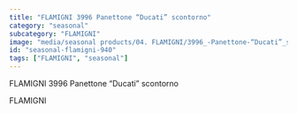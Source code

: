 ```yaml
---
title: "FLAMIGNI 3996 Panettone “Ducati” scontorno"
category: "seasonal"
subcategory: "FLAMIGNI"
image: "media/seasonal products/04. FLAMIGNI/3996_-Panettone-“Ducati”_scontorno.jpg"
id: "seasonal-flamigni-940"
tags: ["FLAMIGNI", "seasonal"]
---
```


FLAMIGNI 3996 Panettone “Ducati” scontorno

FLAMIGNI
